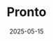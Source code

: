 ---  
layout: startup_page  
title: "Pronto"  
id: "pronto.ai"  
permalink: "/prontopronto.ai05152025/"  
website: "https://www.pronto.ai/"  
funding_round: ""  
funding_amount: "$2M"  
investors: "Bain Capital Ventures"  
about: "Pronto is an on-demand house help service in India, offering 10-minute service for cleaning, laundry, and vegetable chopping. The platform aims to provide income stability to workers and convenient services for consumers by guaranteeing hours and verified professionals."  
markets: "On-Demand Services, Technology, Information and Internet"  
hq: "San Francisco, California, United States"  
founded_year: "2018"  
linkedin: "https://www.linkedin.com/company/pronto-dot-ai"  
twitter: "https://twitter.com/prontoai"  
instagram: ""  
facebook: ""  
crunchbase: "https://www.crunchbase.com/organization/pronto-ai"  
pitchbook: "https://pitchbook.com/profiles/company/115263-46"  

date_display: "15-May-2025"  
date: "2025-05-15"

# SEO Optimization  
meta_title: "Pronto -  Funding ($2M)"  
meta_description: "Pronto, Pronto is an on-demand house help service in India, offering 10-minute service for cleaning, laundry, and vegetable chopping. The platform aims to pro..."  
meta_keywords: "Pronto, On-Demand Services, Technology, Information and Internet,  funding"  
canonical_url: "https://startup.projectstartups.com/prontopronto.ai05152025/"  
---